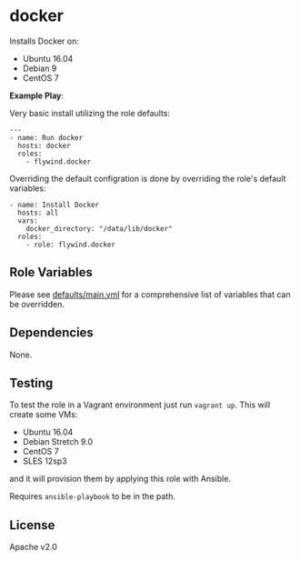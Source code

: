 docker
========

Installs Docker on:

* Ubuntu 16.04
* Debian 9
* CentOS 7

**Example Play**:

Very basic install utilizing the role defaults:

```
---
- name: Run docker
  hosts: docker
  roles:
    - flywind.docker
```

Overriding the default configration is done by overriding the role's default variables:

```
- name: Install Docker
  hosts: all
  vars:
    docker_directory: "/data/lib/docker"
  roles:
    - role: flywind.docker
```


Role Variables
--------------

Please see [defaults/main.yml](https://github.com/basecomponent/docker/blob/master/defaults/main.yml) for a comprehensive list of variables that can be overridden.

Dependencies
------------

None.

Testing
-------

To test the role in a Vagrant environment just run `vagrant up`.  This will
create some VMs:

* Ubuntu 16.04
* Debian Stretch 9.0
* CentOS 7
* SLES   12sp3

and it will provision them by applying this role with Ansible.

Requires `ansible-playbook` to be in the path.

License
-------

Apache v2.0

